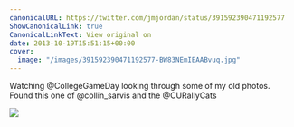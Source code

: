 ```yaml
---
canonicalURL: https://twitter.com/jmjordan/status/391592390471192577
ShowCanonicalLink: true
CanonicalLinkText: View original on
date: 2013-10-19T15:51:15+00:00
cover:
  image: "/images/391592390471192577-BW83NEmIEAABvuq.jpg"
---
```

Watching @CollegeGameDay looking through some of my old photos. Found this one of @collin_sarvis and the @CURallyCats

![](/images/391592390471192577-BW83NEmIEAABvuq.jpg)